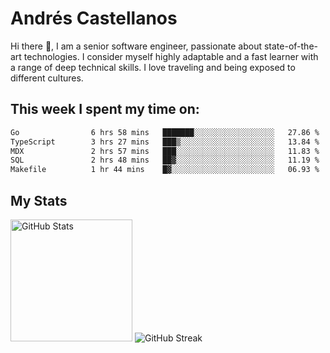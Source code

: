 # Andrés Castellanos

Hi there 👋, I am a senior software engineer, passionate about state-of-the-art technologies. I consider myself highly adaptable and a fast learner with a range of deep technical skills. I love traveling and being exposed to different cultures.

## This week I spent my time on:

<!--START_SECTION:waka-->

```txt
Go                6 hrs 58 mins   ███████░░░░░░░░░░░░░░░░░░   27.86 %
TypeScript        3 hrs 27 mins   ███▒░░░░░░░░░░░░░░░░░░░░░   13.84 %
MDX               2 hrs 57 mins   ███░░░░░░░░░░░░░░░░░░░░░░   11.83 %
SQL               2 hrs 48 mins   ██▓░░░░░░░░░░░░░░░░░░░░░░   11.19 %
Makefile          1 hr 44 mins    █▓░░░░░░░░░░░░░░░░░░░░░░░   06.93 %
```

<!--END_SECTION:waka-->

## My Stats

<img height="195" src="https://github-readme-stats.vercel.app/api?username=andrescv&show_icons=true&theme=onedark&hide_border=true&card_width=495" alt="GitHub Stats" />

<img src="https://streak-stats.demolab.com?user=andrescv&theme=one-dark-pro&hide_border=true" alt="GitHub Streak" />
